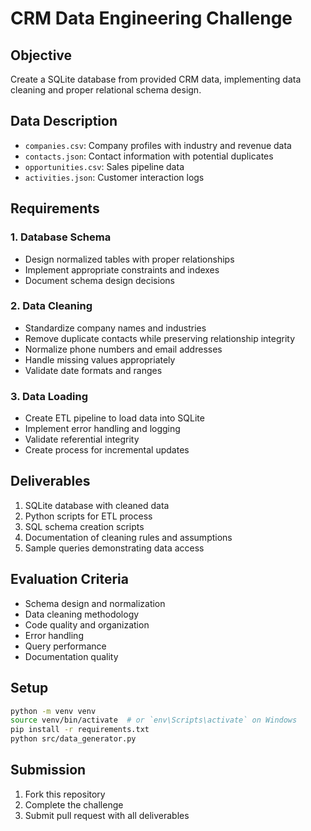 # CRM Data Engineering Challenge

## Objective
Create a SQLite database from provided CRM data, implementing data cleaning and proper relational schema design.

## Data Description
- `companies.csv`: Company profiles with industry and revenue data
- `contacts.json`: Contact information with potential duplicates
- `opportunities.csv`: Sales pipeline data
- `activities.json`: Customer interaction logs

## Requirements

### 1. Database Schema
- Design normalized tables with proper relationships
- Implement appropriate constraints and indexes
- Document schema design decisions

### 2. Data Cleaning
- Standardize company names and industries
- Remove duplicate contacts while preserving relationship integrity
- Normalize phone numbers and email addresses
- Handle missing values appropriately
- Validate date formats and ranges

### 3. Data Loading
- Create ETL pipeline to load data into SQLite
- Implement error handling and logging
- Validate referential integrity
- Create process for incremental updates


## Deliverables
1. SQLite database with cleaned data
2. Python scripts for ETL process
3. SQL schema creation scripts
4. Documentation of cleaning rules and assumptions
5. Sample queries demonstrating data access

## Evaluation Criteria
- Schema design and normalization
- Data cleaning methodology
- Code quality and organization
- Error handling
- Query performance
- Documentation quality

## Setup
```bash
python -m venv venv
source venv/bin/activate  # or `env\Scripts\activate` on Windows
pip install -r requirements.txt
python src/data_generator.py
```

## Submission
1. Fork this repository
2. Complete the challenge
3. Submit pull request with all deliverables